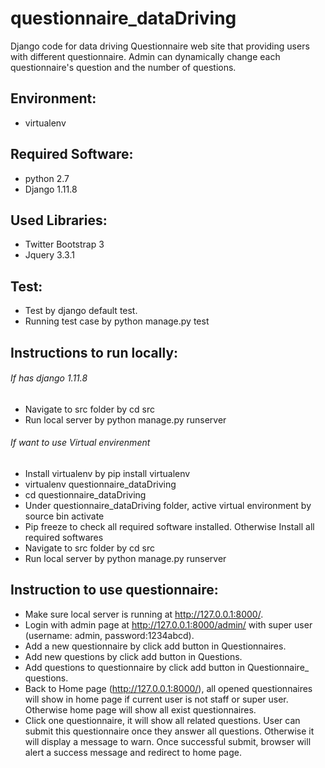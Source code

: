 # questionnaire_dataDriving
Django code for data driving Questionnaire web site that providing users with different questionnaire.  Admin can dynamically change each questionnaire's question and the number of questions.

## Environment: 
   - virtualenv
    
## Required Software:
   - python 2.7
   - Django 1.11.8

## Used Libraries:
   - Twitter Bootstrap 3
   - Jquery  3.3.1

## Test:
  - Test by django default test. 
  - Running test case by python manage.py test 

## Instructions to run locally:
   ###### If has django 1.11.8  
   - Navigate to src folder by cd src
   - Run local server by python manage.py runserver
   ###### If want to use Virtual envirenment
   - Install virtualenv by pip install virtualenv
   - virtualenv questionnaire_dataDriving
   - cd questionnaire_dataDriving
   - Under questionnaire_dataDriving folder, active virtual environment by source bin activate
   - Pip freeze to check all required software installed. Otherwise Install all required softwares
   - Navigate to src folder by cd src
   - Run local server by python manage.py runserver
    
## Instruction to use questionnaire:
   - Make sure local server is running at http://127.0.0.1:8000/.
   - Login with admin page at http://127.0.0.1:8000/admin/  with super user (username: admin, password:1234abcd).
   - Add a new questionnaire by click add button in Questionnaires.
   - Add new questions  by click add button in Questions.
   - Add questions to questionnaire by click add button in Questionnaire_ questions.
   - Back to Home page (http://127.0.0.1:8000/), all opened questionnaires will show in home page if current user is not staff or super user. Otherwise home page will show all exist questionnaires.
   - Click one questionnaire, it will show all related questions. User can submit this questionnaire once they answer all questions. Otherwise it will display a message to warn. Once successful submit, browser will alert a success message and redirect to home page.
